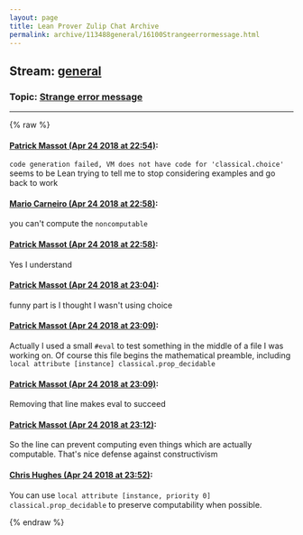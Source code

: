 ```yaml
---
layout: page
title: Lean Prover Zulip Chat Archive 
permalink: archive/113488general/16100Strangeerrormessage.html
---
```


## Stream: [general](index.html)
### Topic: [Strange error message](16100Strangeerrormessage.html)

---


{% raw %}
#### [ Patrick Massot (Apr 24 2018 at 22:54)](https://leanprover.zulipchat.com/#narrow/stream/113488-general/topic/Strange%20error%20message/near/125639855):
`code generation failed, VM does not have code for 'classical.choice'` seems to be Lean trying to tell me to stop considering examples and go back to work

#### [ Mario Carneiro (Apr 24 2018 at 22:58)](https://leanprover.zulipchat.com/#narrow/stream/113488-general/topic/Strange%20error%20message/near/125640036):
you can't compute the `noncomputable`

#### [ Patrick Massot (Apr 24 2018 at 22:58)](https://leanprover.zulipchat.com/#narrow/stream/113488-general/topic/Strange%20error%20message/near/125640044):
Yes I understand

#### [ Patrick Massot (Apr 24 2018 at 23:04)](https://leanprover.zulipchat.com/#narrow/stream/113488-general/topic/Strange%20error%20message/near/125640337):
funny part is I thought I wasn't using choice

#### [ Patrick Massot (Apr 24 2018 at 23:09)](https://leanprover.zulipchat.com/#narrow/stream/113488-general/topic/Strange%20error%20message/near/125640531):
Actually I used a small `#eval` to test something in the middle of a file I was working on. Of course this file begins the mathematical preamble, including `local attribute [instance] classical.prop_decidable`

#### [ Patrick Massot (Apr 24 2018 at 23:09)](https://leanprover.zulipchat.com/#narrow/stream/113488-general/topic/Strange%20error%20message/near/125640537):
Removing that line makes eval to succeed

#### [ Patrick Massot (Apr 24 2018 at 23:12)](https://leanprover.zulipchat.com/#narrow/stream/113488-general/topic/Strange%20error%20message/near/125640685):
So the line can prevent computing even things which are actually computable. That's nice defense against constructivism

#### [ Chris Hughes (Apr 24 2018 at 23:52)](https://leanprover.zulipchat.com/#narrow/stream/113488-general/topic/Strange%20error%20message/near/125642446):
You can use `local attribute [instance, priority 0] classical.prop_decidable` to preserve computability when possible.


{% endraw %}
